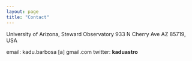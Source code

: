 ```yaml
---
layout: page
title: "Contact"
---
```


University of Arizona, Steward Observatory
933 N Cherry Ave
AZ 85719, USA

email: kadu.barbosa [a] gmail.com
twitter: __kaduastro__ 